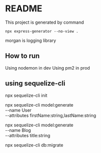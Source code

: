 # README

This project is generated by command

    npx express-generator --no-view .

morgan is logging library

## How to run

Using nodemon in dev
Using pm2 in prod


## using sequelize-cli

npx sequelize-cli init

npx sequelize-cli model:generate \
  --name User \
  --attributes firstName:string,lastName:string

npx sequelize-cli model:generate \
  --name Blog \
  --attributes title:string

npx sequelize-cli db:migrate